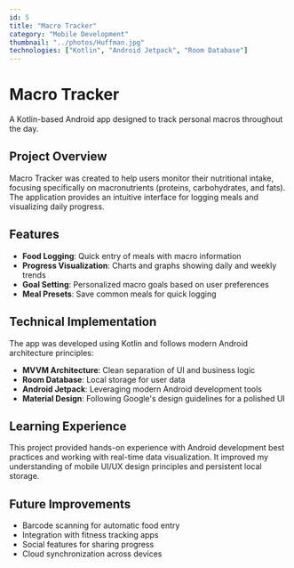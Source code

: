 ```yaml
---
id: 5
title: "Macro Tracker"
category: "Mobile Development"
thumbnail: "../photos/Huffman.jpg"
technologies: ["Kotlin", "Android Jetpack", "Room Database"]
---
```


# Macro Tracker

A Kotlin-based Android app designed to track personal macros throughout the day.

## Project Overview

Macro Tracker was created to help users monitor their nutritional intake, focusing specifically on macronutrients (proteins, carbohydrates, and fats). The application provides an intuitive interface for logging meals and visualizing daily progress.

## Features

- **Food Logging**: Quick entry of meals with macro information
- **Progress Visualization**: Charts and graphs showing daily and weekly trends
- **Goal Setting**: Personalized macro goals based on user preferences
- **Meal Presets**: Save common meals for quick logging

## Technical Implementation

The app was developed using Kotlin and follows modern Android architecture principles:

- **MVVM Architecture**: Clean separation of UI and business logic
- **Room Database**: Local storage for user data
- **Android Jetpack**: Leveraging modern Android development tools
- **Material Design**: Following Google's design guidelines for a polished UI

## Learning Experience

This project provided hands-on experience with Android development best practices and working with real-time data visualization. It improved my understanding of mobile UI/UX design principles and persistent local storage.

## Future Improvements

- Barcode scanning for automatic food entry
- Integration with fitness tracking apps
- Social features for sharing progress
- Cloud synchronization across devices
